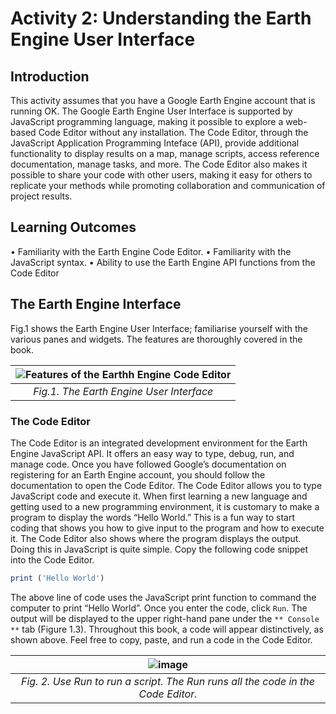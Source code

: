 # Activity 2: Understanding the Earth Engine User Interface
## Introduction
This activity assumes that you have a Google Earth Engine account that is running OK. 
The Google Earth Engine User Interface is supported by JavaScript programming language, making it possible to explore a web-based Code Editor without any installation.
The Code Editor, through the JavaScript Application Programming Inteface (API), provide additional functionality to display results on a map, manage scripts, access reference documentation, manage tasks, and more. The Code Editor also makes it possible to share your code with other users, making it easy for others to replicate your methods while promoting collaboration and communication of project results. 

## Learning Outcomes
• Familiarity with the Earth Engine Code Editor.
• Familiarity with the JavaScript syntax.
• Ability to use the Earth Engine API functions from the Code Editor

## The Earth Engine Interface
Fig.1 shows the Earth Engine User Interface; familiarise yourself with the various panes and widgets. The features are thoroughly covered in the book.

![Features of the Earthh Engine Code Editor](https://github.com/user-attachments/assets/3f465845-47dd-47c5-8d22-cb32a2304801) |
|:--:|
| *Fig.1. The Earth Engine User Interface* |


### The Code Editor
The Code Editor is an integrated development environment for the Earth Engine JavaScript API. It offers an easy way to type, debug, run, and manage code. Once you have followed Google’s documentation on registering for an Earth Engine account, you should follow the documentation to open the Code Editor. The Code Editor allows you to type JavaScript code and execute it. When first learning a new language and getting used to a new programming environment, it is customary to make a program to display the words “Hello World.” This is a fun way to start coding that shows you how to give input to the program and how to execute it. The Code Editor also shows where the program displays the output. Doing this in JavaScript is quite simple. 
Copy the following code snippet into the Code Editor. 

```JavaScript
print ('Hello World')
```
The above line of code uses the JavaScript print function to command the computer to print “Hello World”. Once you enter the code, click `Run`. The output will be displayed to the upper right-hand pane under the `** Console **` tab (Figure 1.3). Throughout this book, a code will appear distinctively, as shown above. Feel free to copy, paste, and run a code in the Code Editor.

![image](https://github.com/user-attachments/assets/d53dff09-fed1-4cbe-b6ce-24baab0cc7ed) |
|:--:|
| *Fig. 2. Use Run to run a script. The Run runs all the code in the Code Editor.* |
